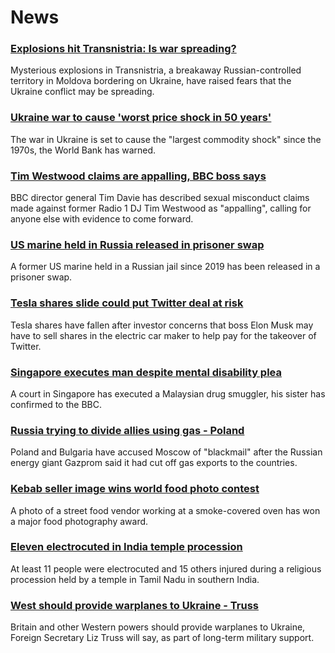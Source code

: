 # News
### [Explosions hit Transnistria: Is war spreading?](https://www.bbc.com/news/world-europe-61233095)
Mysterious explosions in Transnistria, a breakaway Russian-controlled territory in Moldova bordering on Ukraine, have raised fears that the Ukraine conflict may be spreading.
### [Ukraine war to cause 'worst price shock in 50 years'](https://www.bbc.com/news/business-61235528)
The war in Ukraine is set to cause the "largest commodity shock" since the 1970s, the World Bank has warned. 
### [Tim Westwood claims are appalling, BBC boss says](https://www.bbc.com/news/entertainment-arts-61241159)
BBC director general Tim Davie has described sexual misconduct claims made against former Radio 1 DJ Tim Westwood as "appalling", calling for anyone else with evidence to come forward.
### [US marine held in Russia released in prisoner swap](https://www.bbc.com/news/world-us-canada-61156745)
A former US marine held in a Russian jail since 2019 has been released in a prisoner swap. 
### [Tesla shares slide could put Twitter deal at risk](https://www.bbc.com/news/business-61239181)
Tesla shares have fallen after investor concerns that boss Elon Musk may have to sell shares in the electric car maker to help pay for the takeover of Twitter.
### [Singapore executes man despite mental disability plea](https://www.bbc.com/news/world-asia-61239221)
A court in Singapore has executed a Malaysian drug smuggler, his sister has confirmed to the BBC. 
### [Russia trying to divide allies using gas - Poland](https://www.bbc.com/news/world-europe-61240499)
Poland and Bulgaria have accused Moscow of "blackmail" after the Russian energy giant Gazprom said it had cut off gas exports to the countries. 
### [Kebab seller image wins world food photo contest](https://www.bbc.com/news/in-pictures-61222913)
A photo of a street food vendor working at a smoke-covered oven has won a major food photography award. 
### [Eleven electrocuted in India temple procession](https://www.bbc.com/news/world-asia-india-61239761)
At least 11 people were electrocuted and 15 others injured during a religious procession held by a temple in Tamil Nadu in southern India.
### [West should provide warplanes to Ukraine - Truss](https://www.bbc.com/news/uk-61239075)
Britain and other Western powers should provide warplanes to Ukraine, Foreign Secretary Liz Truss will say, as part of long-term military support.
